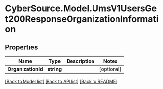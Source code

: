 # CyberSource.Model.UmsV1UsersGet200ResponseOrganizationInformation
## Properties

Name | Type | Description | Notes
------------ | ------------- | ------------- | -------------
**OrganizationId** | **string** |  | [optional] 

[[Back to Model list]](../README.md#documentation-for-models) [[Back to API list]](../README.md#documentation-for-api-endpoints) [[Back to README]](../README.md)

